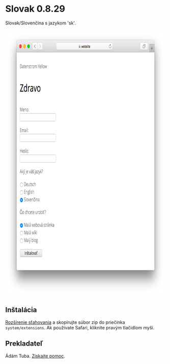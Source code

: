 # Slovak 0.8.29

Slovak/Slovenčina s jazykom 'sk'.

<p align="center"><img src="slovak-screenshot.png?raw=true" width="795" height="836" alt="Screenshot"></p>

## Inštalácia

[Rozšírenie sťahovania](https://github.com/datenstrom/yellow-extensions/raw/master/zip/slovak.zip) a skopírujte súbor zip do priečinka `system/extensions`. Ak používate Safari, kliknite pravým tlačidlom myši.

## Prekladateľ

Ádám Tuba. [Získajte pomoc](https://datenstrom.se/yellow/help/).
